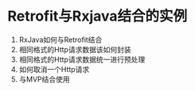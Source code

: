 # Retrofit与Rxjava结合的实例

1. RxJava如何与Retrofit结合
2. 相同格式的Http请求数据该如何封装
3. 相同格式的Http请求数据统一进行预处理
4. 如何取消一个Http请求
5. 与MVP结合使用
